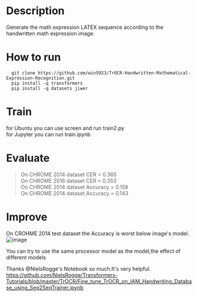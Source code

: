 # Description
  Generate the math expression LATEX sequence according to the handwritten math expression image.
# How to run
  ```
    git clone https://github.com/win5923/TrOCR-Handwritten-Mathematical-Expression-Recognition.git
    pip install -q transformers
    pip install -q datasets jiwer
  ```
# Train
 for Ubuntu you can use screen and run train2.py<br>
 for Jupyter you can run train.ipynb
 
# Evaluate
  >On CHROME 2014 dataset CER = 0.365<br>
  >On CHROME 2016 dataset CER = 0.353<br>
  >On CHROME 2014 dataset Accuracy = 0.158<br>
  >On CHROME 2014 dataset Accuracy = 0.143<br>
# Improve
  On CROHME 2014 test dataset the Accuracy is worst below image's model.
  ![image](https://user-images.githubusercontent.com/56353753/160466308-0fbc4d84-f3e0-4f6a-957e-d42fd32d59fd.png)
  
  You can try to use the same processor model as the model,the effect of different models 


Thanks @NielsRogge's Notebook so much.It's very helpful.<br>
https://github.com/NielsRogge/Transformers-Tutorials/blob/master/TrOCR/Fine_tune_TrOCR_on_IAM_Handwriting_Database_using_Seq2SeqTrainer.ipynb
